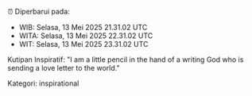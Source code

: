 ⏰ Diperbarui pada:
- WIB: Selasa, 13 Mei 2025 21.31.02 UTC
- WITA: Selasa, 13 Mei 2025 22.31.02 UTC
- WIT: Selasa, 13 Mei 2025 23.31.02 UTC

Kutipan Inspiratif:
"I am a little pencil in the hand of a writing God who is sending a love letter to the world."


Kategori: inspirational


